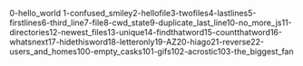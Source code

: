 0-hello_world
1-confused_smiley2-hellofile3-twofiles4-lastlines5-firstlines6-third_line7-file8-cwd_state9-duplicate_last_line10-no_more_js11-directories12-newest_files13-unique14-findthatword15-countthatword16-whatsnext17-hidethisword18-letteronly19-AZ20-hiago21-reverse22-users_and_homes100-empty_casks101-gifs102-acrostic103-the_biggest_fan
